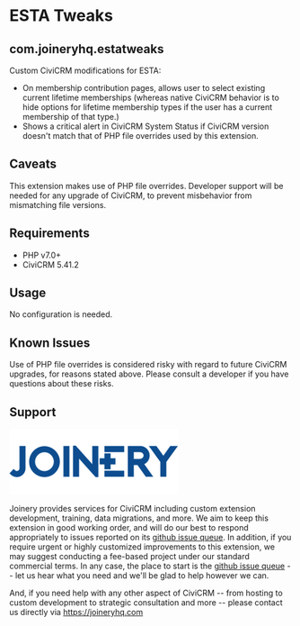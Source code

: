 # ESTA Tweaks
## com.joineryhq.estatweaks

Custom CiviCRM modifications for ESTA:

* On membership contribution pages, allows user to select existing current lifetime memberships
  (whereas native CiviCRM behavior is to hide options for lifetime membership types if the user
  has a current membership of that type.)
* Shows a critical alert in CiviCRM System Status if CiviCRM version doesn't match that of PHP
  file overrides used by this extension.

## Caveats

This extension makes use of PHP file overrides. Developer support will be needed for any 
upgrade of CiviCRM, to prevent misbehavior from mismatching file versions.

## Requirements

* PHP v7.0+
* CiviCRM 5.41.2

## Usage

No configuration is needed.

## Known Issues

Use of PHP file overrides is considered risky with regard to future CiviCRM upgrades,
for reasons stated above. Please consult a developer if you have questions about these
risks.

## Support
![screenshot](/images/joinery-logo.png)

Joinery provides services for CiviCRM including custom extension development, training, data migrations, and more. We aim to keep this extension in good working order, and will do our best to respond appropriately to issues reported on its [github issue queue](https://github.com/twomice/com.joineryhq.estatweaks/issues). In addition, if you require urgent or highly customized improvements to this extension, we may suggest conducting a fee-based project under our standard commercial terms.  In any case, the place to start is the [github issue queue](https://github.com/twomice/com.joineryhq.estatweaks/issues) -- let us hear what you need and we'll be glad to help however we can.

And, if you need help with any other aspect of CiviCRM -- from hosting to custom development to strategic consultation and more -- please contact us directly via https://joineryhq.com
